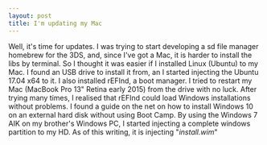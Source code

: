 ```yaml
---
layout: post
title: I'm updating my Mac
---
```


Well, it's time for updates. I was trying to start developing a sd file manager homebrew for the 3DS, and, since I've got a Mac, it is harder to install the libs by terminal. So I thought it was easier if I installed Linux (Ubuntu) to my Mac. I found an USB drive to install it from, an I started injecting the Ubuntu 17.04 x64 to it. I also installed rEFInd, a boot manager. I tried to restart my Mac (MacBook Pro 13" Retina early 2015) from the drive with no luck. After trying many times, I realised that rEFInd could load Windows installations without problems. I found a guide on the net on how to install Windows 10 on an external hard disk without using Boot Camp. By using the Windows 7 AIK on my brother's Windows PC, I started injecting a complete windows partition to my HD. As of this writing, it is injecting "_install.wim_"
